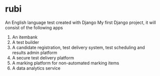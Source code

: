 # rubi
An English language test created with Django
My first Django project, it will consist of the following apps
1. An itembank
2. A test builder
3. A candidate registration, test delivery system, test scheduling and results admin platform
4. A secure test delivery platform
5. A marking platform for non-automated marking items
6. A data analytics service

